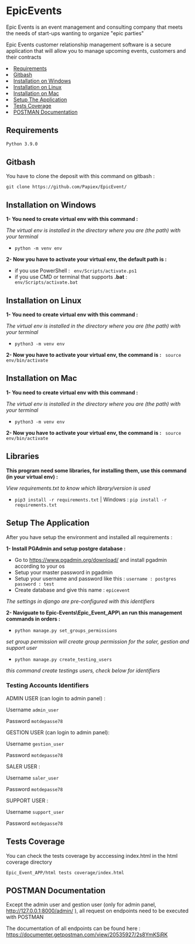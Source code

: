 # EpicEvents

Epic Events is an event management and consulting company that meets the needs of start-ups wanting to organize "epic parties"

Epic Events customer relationship management software is a secure application that will allow you to manage upcoming events, customers and their contracts


<li><a href="#requirements">Requirements</a></li>
<li><a href="#gitbash">Gitbash</a></li>
<li><a href="#installation-on-windows">Installation on Windows</a></li>
<li><a href="#installation-on-linux">Installation on Linux</a></li>
<li><a href="#installation-on-mac">Installation on Mac</a></li>
<li><a href="#setup-the-application">Setup The Application</a></li>
<li><a href="#tests-coverage">Tests Coverage</a></li>
<li><a href="#postman-documentation">POSTMAN Documentation</a></li>


## Requirements
```bash
Python 3.9.0
```
## Gitbash
You have to clone the deposit with this command on gitbash :
```
git clone https://github.com/Papiex/EpicEvent/
```

## Installation on Windows
__1- You need to create virtual env with this command :__

*The virtual env is installed in the directory where you are (the path) with your terminal*

- ```python -m venv env```

__2- Now you have to activate your virtual env, the default path is :__
- if you use PowerShell :
``` env/Scripts/activate.ps1```
- if you use CMD or terminal that supports __.bat__ :
``` env/Scripts/activate.bat```

## Installation on Linux
__1- You need to create virtual env with this command :__

*The virtual env is installed in the directory where you are (the path) with your terminal*

- ```python3 -m venv env```

__2- Now you have to activate your virtual env, the command is :__
``` source env/bin/activate```

## Installation on Mac
__1- You need to create virtual env with this command :__

*The virtual env is installed in the directory where you are (the path) with your terminal*

- ```python3 -m venv env```

__2- Now you have to activate your virtual env, the command is :__
``` source env/bin/activate```

## Libraries
__This program need some libraries, for installing them, use this command (in your virtual env) :__

*View requirements.txt to know which library/version is used*

- ```pip3 install -r requirements.txt``` | Windows : ```pip install -r requirements.txt```


## Setup The Application

After you have setup the environment and installed all requirements :

__1- Install PGAdmin and setup postgre database :__

- Go to https://www.pgadmin.org/download/ and install pgadmin according to your os
- Setup your master password in pgadmin
- Setup your username and password like this : ```username : postgres password : test```
- Create database and give this name : ```epicevent```

_The settings in django are pre-configured with this identifiers_

__2- Naviguate to Epic-Events\Epic_Event_APP\ an run this management commands in orders :__

- ```python manage.py set_groups_permissions```

_set group permission will create group permission for the saler, gestion and support user_

- ```python manage.py create_testing_users```

_this command create testings users, check below for identifiers_

### Testing Accounts Identifiers

ADMIN USER (can login to admin panel) :

Username ```admin_user```

Password ```motdepasse78```

GESTION USER (can login to admin panel):

Username ```gestion_user```

Password ```motdepasse78```

SALER USER :

Username ```saler_user```

Password ```motdepasse78```

SUPPORT USER :

Username ```support_user```

Password ```motdepasse78```

## Tests Coverage

You can check the tests coverage by acccessing index.html in the html coverage directory

```Epic_Event_APP/html tests coverage/index.html```

## POSTMAN Documentation

Except the admin user and gestion user (only for admin panel, http://127.0.0.1:8000/admin/ ), all request on endpoints need to be executed with POSTMAN

The documentation of all endpoints can be found here :
https://documenter.getpostman.com/view/20535927/2s8YmKSjRK